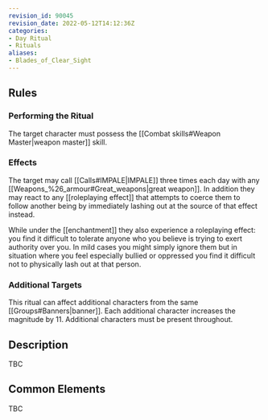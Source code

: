 ```yaml
---
revision_id: 90045
revision_date: 2022-05-12T14:12:36Z
categories:
- Day Ritual
- Rituals
aliases:
- Blades_of_Clear_Sight
---
```




## Rules


### Performing the Ritual
  The target character must possess the [[Combat skills#Weapon Master|weapon master]] skill.
 

### Effects
The target may call [[Calls#IMPALE|IMPALE]] three times each day with any [[Weapons_%26_armour#Great_weapons|great weapon]]. In addition they may react to any [[roleplaying effect]] that attempts to coerce them to follow another being by immediately lashing out at the source of that effect instead.

While under the [[enchantment]] they also experience a roleplaying effect: you find it difficult to tolerate anyone who you believe is trying to exert authority over you. In mild cases you might simply ignore them but in situation where you feel especially bullied or oppressed you find it difficult not to physically lash out at that person.





### Additional Targets
This ritual can affect additional characters from the same [[Groups#Banners|banner]]. Each additional character increases the magnitude by 11. Additional characters must be present throughout.
## Description
TBC
## Common Elements
TBC



